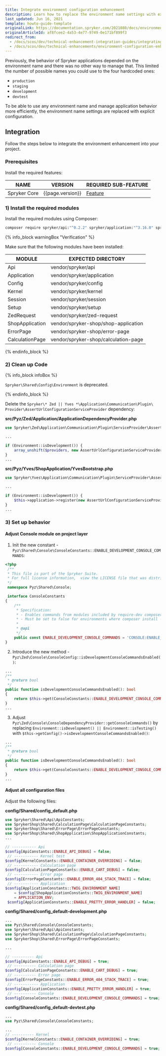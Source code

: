 ```yaml
---
title: Integrate environment configuration enhancement
description: Learn how to replace the environment name settings with explicit configuration.
last_updated: Jun 16, 2021
template: howto-guide-template
originalLink: https://documentation.spryker.com/2021080/docs/environment-configuration-enhancement
originalArticleId: af8fcee2-4a53-4e77-9749-0e171bf899f3
redirect_from:
  - /docs/scos/dev/technical-enhancement-integration-guides/integrating-environment-configuration-enhancement.html
  - /docs/scos/dev/technical-enhancements/environment-configuration-enhancement.html
---
```


Previously, the behavior of Spryker applications depended on the environment name and there was no other way to manage that. This limited the number of possible names you could use to the four hardcoded ones:

- `production`
- `staging`
- `development`
- `devtest`

To be able to use any environment name and manage application behavior more efficiently, the environment name settings are replaced with explicit configuration.

## Integration

Follow the steps below to integrate the environment enhancement into your project.

### Prerequisites

Install the required features:

| NAME | VERSION | REQUIRED SUB-FEATURE |
| --- | --- | --- |
| Spryker Core | {{page.version}} | [Feature](/docs/pbc/all/miscellaneous/{{site.version}}/install-and-upgrade/install-features/install-the-spryker-core-feature.html) |

### 1) Install the required modules

Install the required modules using Composer:

```bash
composer require spryker/api:"^0.2.2" spryker/application:"^3.16.0" spryker/config:"^3.2.0" spryker/kernel:"^3.35.0" spryker/session:"^4.4.0" spryker/setup:"^4.3.0" spryker/zed-request:"^3.8.0" spryker-shop/shop-application:"^1.6.0" spryker-shop/error-page:"^1.2.0" spryker-shop/calculation-page:"^1.1.0"--update-with-dependencies
```

{% info_block warningBox "Verification" %}

Make sure that the following modules have been installed:

| MODULE | EXPECTED DIRECTORY |
| --- | --- |
|  Api  |  vendor/spryker/api |
|  Application  |  vendor/spryker/application |
|  Config |  vendor/spryker/config |
|  Kernel |  vendor/spryker/kernel |
|  Session |  vendor/spryker/session |
|  Setup |  vendor/spryker/setup |
|  ZedRequest |  vendor/spryker/zed-request |
|  ShopApplication |  vendor/spryker-shop/shop-application |
|  ErrorPage |  vendor/spryker-shop/error-page |
|  CalculationPage |  vendor/spryker-shop/calculation-page |

{% endinfo_block %}


### 2) Clean up Code

{% info_block infoBox %}

`Spryker\Shared\Config\Environment` is deprecated.

{% endinfo_block %}

Delete the  `Spryker\* Zed || Yves *\Application\Communication\Plugin\
Provider\AssertUrlConfigurationServiceProvider` dependency:

**src/Pyz/Zed/Application/ApplicationDependencyProvider.php**

```php
use Spryker\Zed\Application\Communication\Plugin\ServiceProvider\AssertUrlConfigurationServiceProvider;

...

if (Environment::isDevelopment()) {
    array_unshift($providers, new AssertUrlConfigurationServiceProvider());    
}
...
```

**src/Pyz/Yves/ShopApplication/YvesBootstrap.php**

```php
use Spryker\Yves\Application\Communication\Plugin\ServiceProvider\AssertUrlConfigurationServiceProvider;

...

if (Environment::isDevelopment()) {
    $this->application->register(new AssertUrlConfigurationServiceProvider());   
}
...
```

### 3) Set up behavior

#### Adjust Console module on project layer

1. Init the new constant -  `Pyz\Shared\Console\ConsoleConstants::ENABLE_DEVELOPMENT_CONSOLE_COMMANDS`:

```php
<?php
 /**
 * This file is part of the Spryker Suite.
 * For full license information,  view the LICENSE file that was distributed with this source code.
 */
 namespace Pyz\Shared\Console;

 interface ConsoleConstants
{
    /**
     * Specification:
     * - Enables commands from modules included by require-dev composer section.
     * - Must be set to false for environments where composer install --no-dev is performed.
     *
     * @api
     */
    public const ENABLE_DEVELOPMENT_CONSOLE_COMMANDS = 'CONSOLE:ENABLE_DEVELOPMENT_CONSOLE_COMMANDS';
}
```

2. Introduce the new method -  `Pyz\Zed\Console\ConsoleConfig::isDevelopmentConsoleCommandsEnabled()`:

```php
...
/**
 * @return bool
 */
public function isDevelopmentConsoleCommandsEnabled(): bool
{
    return $this->get(ConsoleConstants::ENABLE_DEVELOPMENT_CONSOLE_COMMANDS, false);
}
...
```

3. Adjust  `Pyz\Zed\Console\ConsoleDependencyProvider::getConsoleCommands()` by replacing  `Environment::isDevelopment() || Environment::isTesting()` with  `$this->getConfig()->isDevelopmentConsoleCommandsEnabled()`:

```php
...
/**
 * @return bool
 */
public function isDevelopmentConsoleCommandsEnabled(): bool
{
    return $this->get(ConsoleConstants::ENABLE_DEVELOPMENT_CONSOLE_COMMANDS, false);
}
...
```

#### Adjust all configuration files

Adjust the following files:

**config/Shared/config_default.php**

```php
use Spryker\Shared\Api\ApiConstants;
use SprykerShop\Shared\CalculationPage\CalculationPageConstants;
use SprykerShop\Shared\ErrorPage\ErrorPageConstants;
use SprykerShop\Shared\ShopApplication\ShopApplicationConstants;
...

// ----------- Api
$config[ApiConstants::ENABLE_API_DEBUG] = false;
 // ----------- Kernel test
$config[KernelConstants::ENABLE_CONTAINER_OVERRIDING] = false;
 // ----------- Calculation page
$config[CalculationPageConstants::ENABLE_CART_DEBUG] = false;
 // ----------- Error page
$config[ErrorPageConstants::ENABLE_ERROR_404_STACK_TRACE] = false;
 // ----------- Application
$config[ApplicationConstants::TWIG_ENVIRONMENT_NAME]
    = $config[ShopApplicationConstants::TWIG_ENVIRONMENT_NAME]
    = APPLICATION_ENV;
 $config[ApplicationConstants::ENABLE_PRETTY_ERROR_HANDLER] = false;
```

**config/Shared/config_default-development.php**

```php
...
use Pyz\Shared\Console\ConsoleConstants;
use Spryker\Shared\Api\ApiConstants;
use SprykerShop\Shared\CalculationPage\CalculationPageConstants;
use SprykerShop\Shared\ErrorPage\ErrorPageConstants;

...

// ---------- Api
$config[ApiConstants::ENABLE_API_DEBUG] = true;
 // ---------- Calculation page
$config[CalculationPageConstants::ENABLE_CART_DEBUG] = true;
 // ---------- Error page
$config[ErrorPageConstants::ENABLE_ERROR_404_STACK_TRACE] = true;
 // ----------- Application
$config[ApplicationConstants::ENABLE_PRETTY_ERROR_HANDLER] = true;
 // ---------- Console
$config[ConsoleConstants::ENABLE_DEVELOPMENT_CONSOLE_COMMANDS] = true;
```

**config/Shared/config_default-devtest.php**

```php
...
use Pyz\Shared\Console\ConsoleConstants;

...
// ---------- Kernel
$config[KernelConstants::ENABLE_CONTAINER_OVERRIDING] = true;
 // ---------- Console
$config[ConsoleConstants::ENABLE_DEVELOPMENT_CONSOLE_COMMANDS] = true;
```

